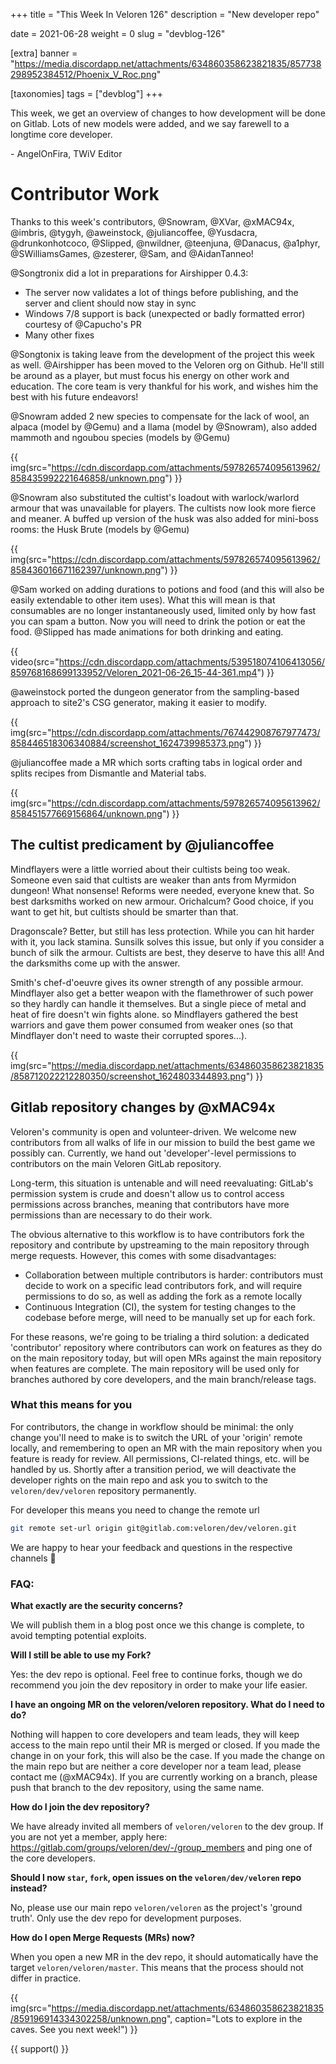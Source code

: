 +++
title = "This Week In Veloren 126"
description = "New developer repo"

date = 2021-06-28
weight = 0
slug = "devblog-126"

[extra]
banner = "https://media.discordapp.net/attachments/634860358623821835/857738298952384512/Phoenix_V_Roc.png"

[taxonomies]
tags = ["devblog"]
+++

This week, we get an overview of changes to how development will be done on
Gitlab. Lots of new models were added, and we say farewell to a longtime core
developer.

\- AngelOnFira, TWiV Editor

# Contributor Work

Thanks to this week's contributors, @Snowram, @XVar, @xMAC94x, @imbris, @tygyh,
@aweinstock, @juliancoffee, @Yusdacra, @drunkonhotcoco, @Slipped, @nwildner,
@teenjuna, @Danacus, @a1phyr, @SWilliamsGames, @zesterer, @Sam, and
@AidanTanneo!

@Songtronix did a lot in preparations for Airshipper 0.4.3:

- The server now validates a lot of things before publishing, and the server and
  client should now stay in sync
- Windows 7/8 support is back (unexpected or badly formatted error) courtesy of
  @Capucho's PR
- Many other fixes

@Songtonix is taking leave from the development of the project this week as
well. @Airshipper has been moved to the Veloren org on Github. He'll still be
around as a player, but must focus his energy on other work and education. The
core team is very thankful for his work, and wishes him the best with his future
endeavors!

@Snowram added 2 new species to compensate for the lack of wool, an alpaca
(model by @Gemu) and a llama (model by @Snowram), also added mammoth and ngoubou
species (models by @Gemu)

{{
    img(src="https://cdn.discordapp.com/attachments/597826574095613962/858435992221646858/unknown.png")
}}

@Snowram also substituted the cultist's loadout with warlock/warlord armour that
was unavailable for players. The cultists now look more fierce and meaner. A
buffed up version of the husk was also added for mini-boss rooms: the Husk Brute
(models by @Gemu)

{{
    img(src="https://cdn.discordapp.com/attachments/597826574095613962/858436016671162397/unknown.png")
}}

@Sam worked on adding durations to potions and food (and this will also be
easily extendable to other item uses). What this will mean is that consumables
are no longer instantaneously used, limited only by how fast you can spam a
button. Now you will need to drink the potion or eat the food. @Slipped has made
animations for both drinking and eating.

{{
    video(src="https://cdn.discordapp.com/attachments/539518074106413056/859768168699133952/Veloren_2021-06-26_15-44-361.mp4")
}}

@aweinstock ported the dungeon generator from the sampling-based approach to
site2's CSG generator, making it easier to modify.

{{
    img(src="https://cdn.discordapp.com/attachments/767442908767977473/858446518306340884/screenshot_1624739985373.png")
}}

@juliancoffee made a MR which sorts crafting tabs in logical order and splits
recipes from Dismantle and Material tabs.

{{
    img(src="https://cdn.discordapp.com/attachments/597826574095613962/858451577669156864/unknown.png")
}}

## The cultist predicament by @juliancoffee

Mindflayers were a little worried about their cultists being too weak. Someone
even said that cultists are weaker than ants from Myrmidon dungeon! What
nonsense! Reforms were needed, everyone knew that. So best darksmiths worked on
new armour. Orichalcum? Good choice, if you want to get hit, but cultists should
be smarter than that.

Dragonscale? Better, but still has less protection. While you can hit harder
with it, you lack stamina. Sunsilk solves this issue, but only if you consider a
bunch of silk the armour. Cultists are best, they deserve to have this all! And
the darksmiths come up with the answer.

Smith's chef-d'oeuvre gives its owner strength of any possible armour.
Mindflayer also get a better weapon with the flamethrower of such power so they
hardly can handle it themselves. But a single piece of metal and heat of fire
doesn't win fights alone. so Mindflayers gathered the best warriors and gave
them power consumed from weaker ones (so that Mindflayer don't need to waste
their corrupted spores...).

{{
    img(src="https://media.discordapp.net/attachments/634860358623821835/858712022212280350/screenshot_1624803344893.png")
}}

## Gitlab repository changes by @xMAC94x

Veloren's community is open and volunteer-driven. We welcome new contributors
from all walks of life in our mission to build the best game we possibly can.
Currently, we hand out 'developer'-level permissions to contributors on the main
Veloren GitLab repository.

Long-term, this situation is untenable and will need reevaluating: GitLab's
permission system is crude and doesn't allow us to control access permissions
across branches, meaning that contributors have more permissions than are
necessary to do their work.

The obvious alternative to this workflow is to have contributors fork the
repository and contribute by upstreaming to the main repository through merge
requests. However, this comes with some disadvantages:

- Collaboration between multiple contributors is harder: contributors must
  decide to work on a specific lead contributors fork, and will require
  permissions to do so, as well as adding the fork as a remote locally
- Continuous Integration (CI), the system for testing changes to the codebase
  before merge, will need to be manually set up for each fork.

For these reasons, we're going to be trialing a third solution: a dedicated
'contributor' repository where contributors can work on features as they do on
the main repository today, but will open MRs against the main repository when
features are complete. The main repository will be used only for branches
authored by core developers, and the main branch/release tags.

### What this means for you

For contributors, the change in workflow should be minimal: the only change
you'll need to make is to switch the URL of your 'origin' remote locally, and
remembering to open an MR with the main repository when you feature is ready for
review. All permissions, CI-related things, etc. will be handled by us. Shortly
after a transition period, we will deactivate the developer rights on the main
repo and ask you to switch to the `veloren/dev/veloren` repository permanently.

For developer this means you need to change the remote url

```bash
git remote set-url origin git@gitlab.com:veloren/dev/veloren.git
```

We are happy to hear your feedback and questions in the respective channels 🙂

### FAQ:

**What exactly are the security concerns?**

We will publish them in a blog post once we this change is complete, to avoid
tempting potential exploits.

**Will I still be able to use my Fork?**

Yes: the dev repo is optional. Feel free to continue forks, though we do
recommend you join the dev repository in order to make your life easier.

**I have an ongoing MR on the veloren/veloren repository. What do I need to
do?**

Nothing will happen to core developers and team leads, they will keep access to
the main repo until their MR is merged or closed. If you made the change in on
your fork, this will also be the case. If you made the change on the main repo
but are neither a core developer nor a team lead, please contact me (@xMAC94x).
If you are currently working on a branch, please push that branch to the dev
repository, using the same name.

**How do I join the dev repository?**

We have already invited all members of `veloren/veloren` to the dev group. If
you are not yet a member, apply here:
https://gitlab.com/groups/veloren/dev/-/group_members and ping one of the core
developers.

**Should I now `star`, `fork`, open issues on the `veloren/dev/veloren` repo
instead?**

No, please use our main repo `veloren/veloren` as the project's 'ground truth'.
Only use the dev repo for development purposes.

**How do I open Merge Requests (MRs) now?**

When you open a new MR in the dev repo, it should automatically have the target
`veloren/veloren/master`. This means that the process should not differ in
practice.

{{
    img(src="https://media.discordapp.net/attachments/634860358623821835/859196914334302258/unknown.png",
    caption="Lots to explore in the caves. See you next week!")
}}

{{ support() }}
